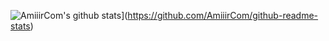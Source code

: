 ![AmiiirCom's github stats](https://github-readme-stats.vercel.app/api?username=AmiiirCom&show_icons=true&theme=gruvbox)](https://github.com/AmiiirCom/github-readme-stats)
